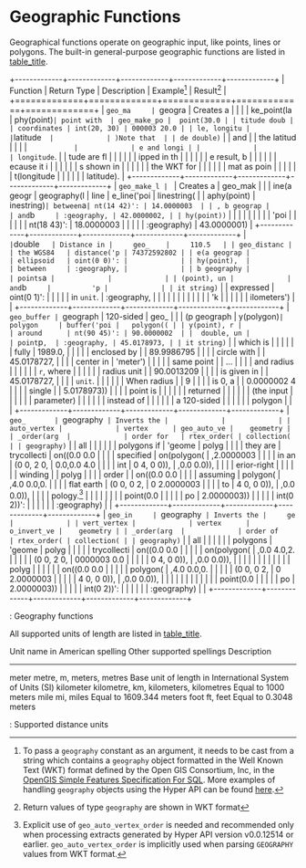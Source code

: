 # Geographic Functions

Geographical functions operate on geographic input, like points, lines
or polygons. The built-in general-purpose geographic functions are
listed in [table_title](#functions-geography-table).

+-------------+-------------+-------------+-------------+-------------+
| Function    | Return Type | Description | Example[^4] | Result[^5]  |
+=============+=============+=============+=============+=============+
| `geo_ma     | `geogra     | Creates a   |             |             |
| ke_point(la | phy(point)` | point with  | geo_make_po |  point(30.0 |
| titude doub |             | coordinates | int(20, 30) | 000003 20.0 |
| le, longitu |             | `latitude`  |             | )Note that  |
| de double)` |             | and         |             | the latitud |
|             |             | `           |             | e and longi |
|             |             | longitude`. |             | tude are fl |
|             |             |             |             | ipped in th |
|             |             |             |             | e result, b |
|             |             |             |             | ecause it i |
|             |             |             |             | s shown in  |
|             |             |             |             | the WKT for |
|             |             |             |             | mat as poin |
|             |             |             |             | t(longitude |
|             |             |             |             |  latitude). |
+-------------+-------------+-------------+-------------+-------------+
| `geo_make_l | `           | Creates a   |     geo_mak |             |
| ine(a geogr | geography(l | line        | e_line('poi | linestring( |
| aphy(point) | inestring)` | between `a` | nt(14 42)': | 14.0000003  |
| , b geograp |             | and `b`     | :geography, | 42.0000002, |
| hy(point))` |             |             |             |             |
|             |             |             |        'poi |             |
|             |             |             | nt(18 43)': | 18.0000003  |
|             |             |             | :geography) | 43.0000001) |
+-------------+-------------+-------------+-------------+-------------+
| `           | `double`    | Distance in |     geo_    |     110.5   |
| geo_distanc |             | the WGS84   | distance('p | 74372592802 |
| e(a geograp |             | ellipsoid   | oint(0 0)': |             |
| hy(point),  |             | between     | :geography, |             |
| b geography |             | points `a`  |             |             |
| (point), un |             | and `b`     |          'p |             |
| it string)` |             | expressed   | oint(0 1)': |             |
|             |             | in `unit`.  | :geography, |             |
|             |             |             |             |             |
|             |             |             |          'k |             |
|             |             |             | ilometers') |             |
+-------------+-------------+-------------+-------------+-------------+
| `geo_buffer | `geograph   | 120-sided   |     geo_    |             |
| (p geograph | y(polygon)` | polygon     | buffer('poi |   polygon(( |
| y(point), r |             | around      | nt(90 45)': | 90.0000002  |
|  double, un |             | point `p`,  | :geography, | 45.0178973, |
| it string)` |             | which is    |             |             |
|             |             | fully       |     1989.0, |             |
|             |             | enclosed by |             | 89.9986795  |
|             |             | circle with |             | 45.0178727, |
|             |             | center in   |    'meter') |             |
|             |             | same point  |             |         ... |
|             |             | and radius  |             |             |
|             |             | `r`, where  |             |             |
|             |             | radius unit |             | 90.0013209  |
|             |             | is given in |             | 45.0178727, |
|             |             | `unit`.     |             |             |
|             |             | When radius |             |           9 |
|             |             | is 0, a     |             | 0.0000002 4 |
|             |             | single      |             | 5.0178973)) |
|             |             | point is    |             |             |
|             |             | returned    |             |             |
|             |             | (the input  |             |             |
|             |             | parameter)  |             |             |
|             |             | instead of  |             |             |
|             |             | a 120-sided |             |             |
|             |             | polygon     |             |             |
+-------------+-------------+-------------+-------------+-------------+
| `geo_       | `geography` | Inverts the |             |             |
| auto_vertex |             | vertex      | geo_auto_ve |    geometry |
| _order(arg  |             | order for   | rtex_order( | collection( |
| geography)` |             | all         |             |             |
|             |             | polygons if |      'geome |       polyg |
|             |             | they are    | trycollecti | on((0.0 0.0 |
|             |             | specified   | on(polygon( | ,2.0000003  |
|             |             | in an       | (0 0, 2 0,  | 0.0,0.0 4.0 |
|             |             | int         | 0 4, 0 0)), | ,0.0 0.0)), |
|             |             | erior-right |             |             |
|             |             | winding     |             |       polyg |
|             |             | order       |             | on((0.0 0.0 |
|             |             | assuming    |    polygon( | ,4.0 0.0,0. |
|             |             | flat earth  | (0 0, 0 2,  | 0 2.0000003 |
|             |             | to          | 4 0, 0 0)), | ,0.0 0.0)), |
|             |             | pology.[^6] |             |             |
|             |             |             |             |  point(0.0  |
|             |             |             |          po | 2.0000003)) |
|             |             |             | int(0 2))': |             |
|             |             |             | :geography) |             |
+-------------+-------------+-------------+-------------+-------------+
| `geo_in     | `geography` | Inverts the |     ge      |             |
| vert_vertex |             | vertex      | o_invert_ve |    geometry |
| _order(arg  |             | order of    | rtex_order( | collection( |
| geography)` |             | all         |             |             |
|             |             | polygons    |      'geome |       polyg |
|             |             |             | trycollecti | on((0.0 0.0 |
|             |             |             | on(polygon( | ,0.0 4.0,2. |
|             |             |             | (0 0, 2 0,  | 0000003 0.0 |
|             |             |             | 0 4, 0 0)), | ,0.0 0.0)), |
|             |             |             |             |             |
|             |             |             |             |       polyg |
|             |             |             |             | on((0.0 0.0 |
|             |             |             |    polygon( | ,4.0 0.0,0. |
|             |             |             | (0 0, 0 2,  | 0 2.0000003 |
|             |             |             | 4 0, 0 0)), | ,0.0 0.0)), |
|             |             |             |             |             |
|             |             |             |             |  point(0.0  |
|             |             |             |          po | 2.0000003)) |
|             |             |             | int(0 2))': |             |
|             |             |             | :geography) |             |
+-------------+-------------+-------------+-------------+-------------+

: Geography functions

All supported units of length are listed in
[table_title](#functions-geography-table-units).

  Unit name in American spelling   Other supported spellings               Description
  -------------------------------- --------------------------------------- -----------------------------------------------------------
  meter                            metre, m, meters, metres                Base unit of length in International System of Units (SI)
  kilometer                        kilometre, km, kilometers, kilometres   Equal to 1000 meters
  mile                             mi, miles                               Equal to 1609.344 meters
  foot                             ft, feet                                Equal to 0.3048 meters

  : Supported distance units

[^1]: To pass a `geography` constant as an argument, it needs to be cast
    from a string which contains a `geography` object formatted in the
    Well Known Text (WKT) format defined by the Open GIS Consortium,
    Inc, in the [OpenGIS Simple Features Specification For
    SQL](https://www.opengeospatial.org/standards/sfa). More examples of
    handling `geography` objects using the Hyper API can be found
    [here](https://help.tableau.com/current/api/hyper_api/en-us/docs/hyper_api_geodata.html).

[^2]: Return values of type `geography` are shown in WKT format

[^3]: Explicit use of `geo_auto_vertex_order` is needed and recommended
    only when processing extracts generated by Hyper API version
    v0.0.12514 or earlier. `geo_auto_vertex_order` is implicitly used
    when parsing `GEOGRAPHY` values from WKT format.

[^4]: To pass a `geography` constant as an argument, it needs to be cast
    from a string which contains a `geography` object formatted in the
    Well Known Text (WKT) format defined by the Open GIS Consortium,
    Inc, in the [OpenGIS Simple Features Specification For
    SQL](https://www.opengeospatial.org/standards/sfa). More examples of
    handling `geography` objects using the Hyper API can be found
    [here](https://help.tableau.com/current/api/hyper_api/en-us/docs/hyper_api_geodata.html).

[^5]: Return values of type `geography` are shown in WKT format

[^6]: Explicit use of `geo_auto_vertex_order` is needed and recommended
    only when processing extracts generated by Hyper API version
    v0.0.12514 or earlier. `geo_auto_vertex_order` is implicitly used
    when parsing `GEOGRAPHY` values from WKT format.
